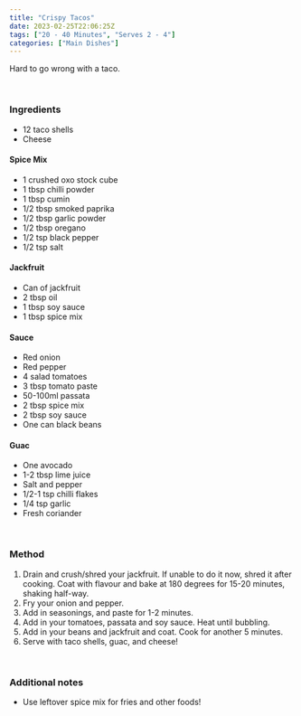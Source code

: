 ```yaml
---
title: "Crispy Tacos"
date: 2023-02-25T22:06:25Z
tags: ["20 - 40 Minutes", "Serves 2 - 4"]
categories: ["Main Dishes"]
---
```

Hard to go wrong with a taco.
&nbsp;

&nbsp;
### Ingredients
* 12 taco shells
* Cheese
#### Spice Mix
* 1 crushed oxo stock cube
* 1 tbsp chilli powder
* 1 tbsp cumin
* 1/2 tbsp smoked paprika
* 1/2 tbsp garlic powder
* 1/2 tbsp oregano
* 1/2 tsp black pepper
* 1/2 tsp salt
#### Jackfruit
* Can of jackfruit
* 2 tbsp oil
* 1 tbsp soy sauce
* 1 tbsp spice mix
#### Sauce
* Red onion
* Red pepper
* 4 salad tomatoes
* 3 tbsp tomato paste
* 50-100ml passata
* 2 tbsp spice mix
* 2 tbsp soy sauce
* One can black beans
#### Guac
* One avocado
* 1-2 tbsp lime juice
* Salt and pepper
* 1/2-1 tsp chilli flakes
* 1/4 tsp garlic
* Fresh coriander
&nbsp;

&nbsp;
### Method
1. Drain and crush/shred your jackfruit. If unable to do it now, shred it after cooking. Coat with flavour and bake at 180 degrees for 15-20 minutes, shaking half-way.
2. Fry your onion and pepper.
3. Add in seasonings, and paste for 1-2 minutes.
4. Add in your tomatoes, passata and soy sauce. Heat until bubbling.
5. Add in your beans and jackfruit and coat. Cook for another 5 minutes.
6. Serve with taco shells, guac, and cheese!
&nbsp;

&nbsp;
### Additional notes
* Use leftover spice mix for fries and other foods!

